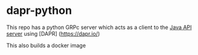 # dapr-python

This repo has a python GRPc server which acts as a client to the [Java API server](https://github.com/sarav-ks/dapr-java/tree/master) using [DAPR] (https://dapr.io/)

This also builds a docker image